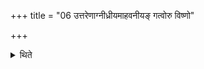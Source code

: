 +++
title = "06 उत्तरेणाग्नीध्रीयमाहवनीयङ् गत्वोरु विष्णो"

+++

<details><summary>थिते</summary>

उत्तरेणाग्नीध्रीयमाहवनीयं गत्वोरु विष्णो विक्रमस्वेति सर्वमाज्यशेषं जुहोति ६
</details>
